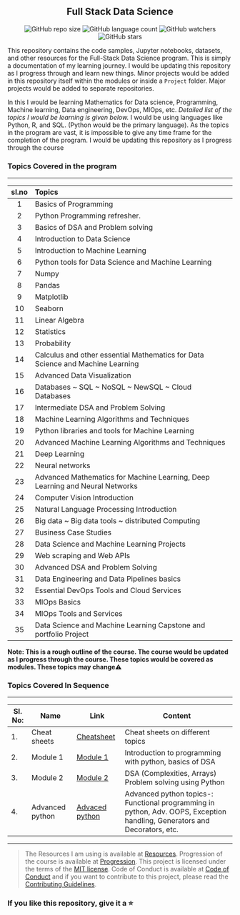 <div align="center">

## Full Stack Data Science

![GitHub repo size](https://img.shields.io/github/repo-size/kannanjayachandran/Data_Science---Machine_Learning?style=flat)
![GitHub language count](https://img.shields.io/github/languages/count/kannanjayachandran/Data_Science---Machine_Learning?style=flat)
![GitHub watchers](https://img.shields.io/github/watchers/kannanjayachandran/Data_Science---Machine_Learning?style=flat)
![GitHub stars](https://img.shields.io/github/stars/kannanjayachandran/Data_Science---Machine_Learning?style=flat)

</div>

This repository contains the code samples, Jupyter notebooks, datasets, and other resources for the Full-Stack Data Science program. This is simply a documentation of my learning journey. I would be updating this repository as I progress through and learn new things. Minor projects would be added in this repository itself within the modules or inside a `Project` folder. Major projects would be added to separate repositories. 

In this I would be learning Mathematics for Data science, Programming, Machine learning, Data engineering, DevOps, MlOps, etc. _Detailed list of the topics I would be learning is given below._ I would be using languages like Python, R, and SQL. (Python would be the primary language). As the topics in the program are vast, it is impossible to give any time frame for the completion of the program. I would be updating this repository as I progress through the course

### Topics Covered in the program

---
|sl.no|Topics|
|:---:|:---|
|1|Basics of Programming|
|2|Python Programming refresher.|
|3|Basics of DSA and Problem solving|
|4|Introduction to Data Science|
|5|Introduction to Machine Learning|
|6|Python tools for Data Science and Machine Learning|
|7|Numpy|
|8|Pandas|
|9|Matplotlib|
|10|Seaborn|
|11|Linear Algebra|
|12|Statistics|
|13|Probability|
|14|Calculus and other essential Mathematics for Data Science and Machine Learning|
|15|Advanced Data Visualization|
|16|Databases ~ SQL ~ NoSQL ~ NewSQL ~ Cloud Databases|
|17|Intermediate DSA and Problem Solving|
|18|Machine Learning Algorithms and Techniques|
|19|Python libraries and tools for Machine Learning|
|20|Advanced Machine Learning Algorithms and Techniques|
|21|Deep Learning|
|22|Neural networks|
|23|Advanced Mathematics for Machine Learning, Deep Learning and Neural Networks|
|24|Computer Vision Introduction|
|25|Natural Language Processing Introduction|
|26|Big data ~ Big data tools ~ distributed Computing|
|27|Business Case Studies|
|28|Data Science and Machine Learning Projects|
|29|Web scraping and Web APIs|
|30|Advanced DSA and Problem Solving|
|31|Data Engineering and Data Pipelines basics|
|32|Essential DevOps Tools and Cloud Services|
|33|MlOps Basics|
|34|MlOps Tools and Services|
|35|Data Science and Machine Learning Capstone and portfolio Project|

**Note: This is a rough outline of the course. The course would be updated as I progress through the course. These topics would be covered as modules. These topics may change⚠️**
  
### Topics Covered In Sequence

---
|Sl. No:|Name|Link|Content|
|------|----|----|-------|
|1. |Cheat sheets|[Cheatsheet](https://github.com/kannanjayachandran/Full-Stack-Data-Science/tree/main/0_CheatSheets)| Cheat sheets on different topics|
|2. |Module 1|[Module 1](https://github.com/kannanjayachandran/Data_Science---Machine_Learning/tree/main/Module1)| Introduction to programming with python, basics of DSA|
|3. |Module 2|[Module 2](https://github.com/kannanjayachandran/Data_Science---Machine_Learning/tree/main/Module2)| DSA (Complexities, Arrays)  Problem solving using Python|
|4. |Advanced python|[Advaced python](https://github.com/kannanjayachandran/Full-Stack-Data-Science/tree/main/1_Advanced%20Python)| Advanced python topics-: Functional programming in python, Adv. OOPS, Exception handling, Generators and Decorators, etc.|

 ---

>The Resources I am using is available at [Resources](/Resources.md). Progression of the course is available at [Progression](/Progression.md). This project is licensed under the terms of the [MIT license](/LICENSE). Code of Conduct is available at [Code of Conduct](/CODE_OF_CONDUCT.md) and if you want to contribute to this project, please read the [Contributing Guidelines](/CONTRIBUTING.md).

### If you like this repository, give it a ⭐️
